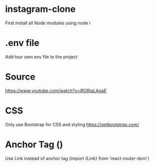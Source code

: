 # instagram-clone
First install all Node modules using node i

# .env file
Add tour own env file to the project

# Source
https://www.youtube.com/watch?v=iRORiaLAgaE

# CSS
Only use Bootstrap for CSS and styling https://getbootstrap.com/

# Anchor Tag (<a>)
Use Link instead of anchor tag (import {Link} from 'react-router-dom')
